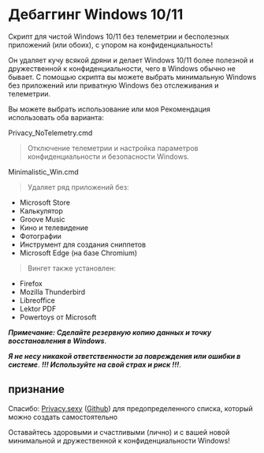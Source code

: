 # Дебаггинг Windows 10/11
 Скрипт для чистой Windows 10/11 без телеметрии и бесполезных приложений (или обоих), с упором на конфиденциальность!

 Он удаляет кучу всякой дряни и делает Windows 10/11 более полезной и дружественной к конфиденциальности, чего в Windows обычно не бывает.
 С помощью скрипта вы можете выбрать минимальную Windows без приложений или приватную Windows без отслеживания и телеметрии.

 Вы можете выбрать использование или моя Рекомендация использовать оба варианта:

 Privacy_NoTelemetry.cmd

 > Отключение телеметрии и настройка параметров конфиденциальности и безопасности Windows.

 Minimalistic_Win.cmd

 > Удаляет ряд приложений без:
 - Microsoft Store
 - Калькулятор
 - Groove Music
 - Кино и телевидение
 - Фотографии
 - Инструмент для создания сниппетов
 - Microsoft Edge (на базе Chromium)

 > Вингет также установлен:
 - Firefox
 - Mozilla Thunderbird
 - Libreoffice
 - Lektor PDF
 - Powertoys от Microsoft


***Примечание: Сделайте резервную копию данных и точку восстановления в Windows***.

***Я не несу никакой ответственности за повреждения или ошибки в системе***.
***!!! Используйте на свой страх и риск !!!***.

## признание
Спасибо:
  <a href="https://privacy.sexy/" title="Website">Privacy.sexy</a> (<a href="https://github.com/undergroundwires/privacy.sexy">Github</a>) для предопределенного списка, который можно создать самостоятельно

Оставайтесь здоровыми и счастливыми (лично) и с вашей новой минимальной и дружественной к конфиденциальности Windows!
